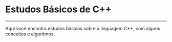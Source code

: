 # Estudos Básicos de C++
---
Aqui você encontra estudos básicos sobre a linguagem C++, com alguns conceitos e algoritmos.
